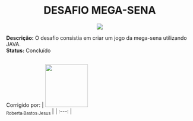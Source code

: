 <h1 align="center"> DESAFIO MEGA-SENA </h1>

<p align="center">
<img loading="lazy" src="https://img.shields.io/badge/Eclipse-2C2255?style=for-the-badge&logo=eclipse&logoColor=white"/>
</p>


<strong>Descrição:</strong> O desafio consistia em criar um jogo da mega-sena utilizando JAVA.</br>
<strong>Status:</strong> Concluído

##

Corrigido por:
| [<img loading="lazy" src="https://avatars.githubusercontent.com/u/141182498?v=4" width=115><br><sub>Roberta Bastos Jesus</sub>](https://github.com/RooBastos) |
| :---: |

